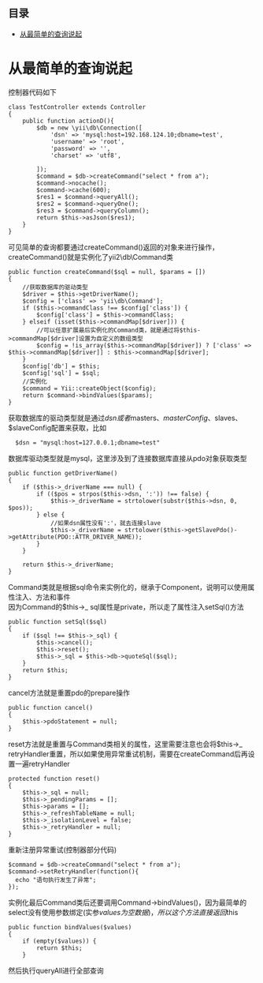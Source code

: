 ## 目录
* [从最简单的查询说起](#从最简单的查询说起)

# 从最简单的查询说起
控制器代码如下
```
class TestController extends Controller
{
	public function actionD(){
		$db = new \yii\db\Connection([
		    'dsn' => 'mysql:host=192.168.124.10;dbname=test',
		    'username' => 'root',
		    'password' => '',
		    'charset' => 'utf8',
		    
		]);
		$command = $db->createCommand("select * from a");
		$command->nocache();
		$command->cache(600);
		$res1 = $command->queryAll();
		$res2 = $command->queryOne();
		$res3 = $command->queryColumn();
		return $this->asJson($res1);
	}
}
```
可见简单的查询都要通过createCommand()返回的对象来进行操作，createCommand()就是实例化了yii2\db\Command类
```
public function createCommand($sql = null, $params = [])
{
    //获取数据库的驱动类型
    $driver = $this->getDriverName();
    $config = ['class' => 'yii\db\Command'];
    if ($this->commandClass !== $config['class']) {
        $config['class'] = $this->commandClass;
    } elseif (isset($this->commandMap[$driver])) {
        //可以任意扩展最后实例化的Command类，就是通过将$this->commandMap[$driver]设置为自定义的数组类型
        $config = !is_array($this->commandMap[$driver]) ? ['class' => $this->commandMap[$driver]] : $this->commandMap[$driver];
    }
    $config['db'] = $this;
    $config['sql'] = $sql;
    //实例化
    $command = Yii::createObject($config);
    return $command->bindValues($params);
}
```
获取数据库的驱动类型就是通过$dsn或者$masters、$masterConfig、$slaves、$slaveConfig配置来获取，比如  
```
  $dsn = "mysql:host=127.0.0.1;dbname=test"
```
数据库驱动类型就是mysql，这里涉及到了连接数据库直接从pdo对象获取类型
```
public function getDriverName()
{
    if ($this->_driverName === null) {
        if (($pos = strpos($this->dsn, ':')) !== false) {
            $this->_driverName = strtolower(substr($this->dsn, 0, $pos));
        } else {
            //如果dsn属性没有':'，就去连接slave
            $this->_driverName = strtolower($this->getSlavePdo()->getAttribute(PDO::ATTR_DRIVER_NAME));
        }
    }

    return $this->_driverName;
}
```
Command类就是根据sql命令来实例化的，继承于Component，说明可以使用属性注入、方法和事件  
因为Command的$this->_ sql属性是private，所以走了属性注入setSql()方法
```
public function setSql($sql)
{
    if ($sql !== $this->_sql) {
        $this->cancel();
        $this->reset();
        $this->_sql = $this->db->quoteSql($sql); 
    }
    return $this;
}
```
cancel方法就是重置pdo的prepare操作
```
public function cancel()
{
    $this->pdoStatement = null;
}
```
reset方法就是重置与Command类相关的属性，这里需要注意也会将$this->_ retryHandler重置，所以如果使用异常重试机制，需要在createCommand后再设置一遍retryHandler
```
protected function reset()
{
    $this->_sql = null;
    $this->_pendingParams = [];
    $this->params = [];
    $this->_refreshTableName = null;
    $this->_isolationLevel = false;
    $this->_retryHandler = null;
}
```
重新注册异常重试(控制器部分代码)
```
$command = $db->createCommand("select * from a");
$command->setRetryHandler(function(){
  echo "语句执行发生了异常";
});
```
实例化最后Command类后还要调用Command->bindValues()，因为最简单的select没有使用参数绑定(实参$values为空数据)，所以这个方法直接返回$this
```
public function bindValues($values)
{
    if (empty($values)) {
        return $this;
    }
```
然后执行queryAll进行全部查询
```
```
